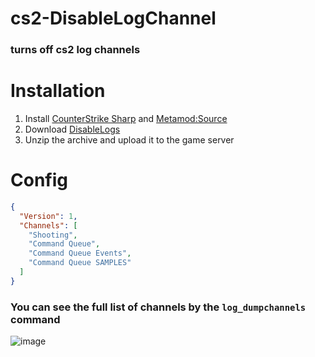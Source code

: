 # cs2-DisableLogChannel
### turns off cs2 log channels

# Installation
1. Install [CounterStrike Sharp](https://github.com/roflmuffin/CounterStrikeSharp) and [Metamod:Source](https://www.sourcemm.net/downloads.php/?branch=master)
2. Download [DisableLogs](https://github.com/partiusfabaa/cs2-DisableLogChannel/releases/tag/1.0.0)
3. Unzip the archive and upload it to the game server

# Config
```json
{
  "Version": 1,
  "Channels": [
    "Shooting",
    "Command Queue",
    "Command Queue Events",
    "Command Queue SAMPLES"
  ]
}
```
### You can see the full list of channels by the `log_dumpchannels` command
![image](https://github.com/partiusfabaa/cs2-DisableLogChannel/assets/96542489/85d6dea6-0dd6-4697-b02e-d19c9284cfd7)
